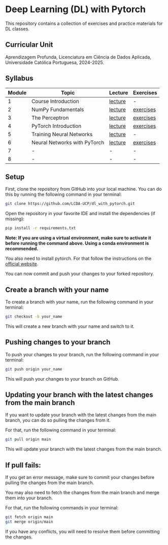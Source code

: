 # Deep Learning (DL) with Pytorch


This repository contains a collection of exercises and practice materials for DL classes.

## Curricular Unit
Aprendizagem Profunda, Licenciatura em Ciência de Dados Aplicada, Universidade Católica Portuguesa, 2024-2025.

## Syllabus

| **Module** | **Topic**                    | **Lecture**                          | **Exercises**                    |
|------------|------------------------------|--------------------------------------|----------------------------------|
| 1          | Course Introduction          | [lecture](lectures/DL-Session01.pdf) | -                                |
| 2          | NumPy Fundamentals           | [lecture](lectures/DL-Session02.pdf) | [exercises](exercises/session02) |
| 3          | The Perceptron               | [lecture](lectures/DL-Session03.pdf) | [exercises](exercises/session03) |
| 4          | PyTorch Introduction         | [lecture](lectures/DL-Session04.pdf) | [exercises](exercises/session04) |
| 5          | Training Neural Networks     | [lecture](lectures/DL-Session05.pdf) | -                                |
| 6          | Neural Networks with PyTorch | [lecture](lectures/DL-Session06.pdf) | [exercises](exercises/session06) |
| 7          | -                            | -                                    | -                                |
| 8          | -                            | -                                    | -                                |

## Setup

First, clone the repository from GitHub into your local machine. You can do this by running the following command in your terminal:

```bash
git clone https://github.com/LCDA-UCP/dl_with_pytorch.git
```

Open the repository in your favorite IDE and install the dependencies (if missing):
```bash
pip install -r requirements.txt
```

**Note: If you are using a virtual environment, make sure to activate it before running the command above. Using a conda environment is recommended.**

You also need to install pytorch. For that follow the instructions on the [official website](https://pytorch.org/get-started/locally/).

You can now commit and push your changes to your forked repository.

## Create a branch with your name

To create a branch with your name, run the following command in your terminal:

```bash
git checkout -b your_name
```

This will create a new branch with your name and switch to it.

## Pushing changes to your branch

To push your changes to your branch, run the following command in your terminal:

```bash
git push origin your_name
```

This will push your changes to your branch on GitHub.

## Updating your branch with the latest changes from the main branch

If you want to update your branch with the latest changes from the main branch, you can do so pulling the changes from it.

For that, run the following command in your terminal:

```bash
git pull origin main
```

This will update your branch with the latest changes from the main branch.

## If pull fails:

If you get an error message, make sure to commit your changes before pulling the changes from the main branch.

You may also need to fetch the changes from the main branch and merge them into your branch.

For that, run the following commands in your terminal:

```bash
git fetch origin main
git merge origin/main
```

If you have any conflicts, you will need to resolve them before committing the changes.
